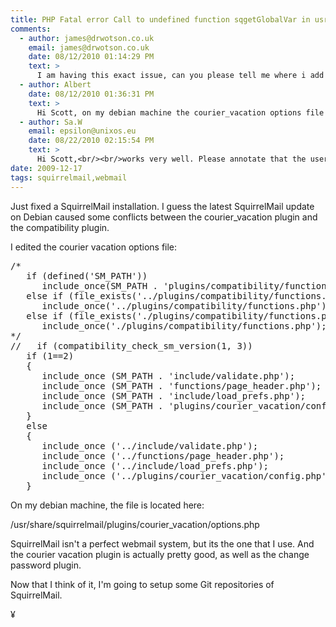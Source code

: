 ```yaml
---
title: PHP Fatal error Call to undefined function sqgetGlobalVar in usr share squirrelmail plugins compatibility includes 1.5.2 global.php on line 999
comments:
  - author: james@drwotson.co.uk
    email: james@drwotson.co.uk
    date: 08/12/2010 01:14:29 PM
    text: >
      I am having this exact issue, can you please tell me where i add your code to fix this issue ?<br/><br/>Thanks!
  - author: Albert
    date: 08/12/2010 01:36:31 PM
    text: >
      Hi Scott, on my debian machine the courier_vacation options file is:<br/><br/>/usr/share/squirrelmail/plugins/courier_vacation/options.php<br/><br/>Hope that helps! Good luck!
  - author: Sa.W
    email: epsilon@unixos.eu
    date: 08/22/2010 02:15:54 PM
    text: >
      Hi Scott,<br/><br/>works very well. Please annotate that the user hast to modify<br/><pre><br/>      ...<br/>      include_once ('../src/validate.php');<br/>      ...<br/>      include_once ('../src/load_prefs.php');<br/></pre><br/>to<br/><pre><br/>      ...<br/>      include_once ('../include/validate.php');<br/>      ...<br/>      include_once ('../include/load_prefs.php');<br/></pre><br/><br/>Thank you!
date: 2009-12-17
tags: squirrelmail,webmail
---
```

Just fixed a SquirrelMail installation. I guess the latest SquirrelMail update on Debian caused some conflicts between the courier_vacation plugin and the compatibility plugin.

I edited the courier vacation options file:

<pre class="sh_php">
/*
   if (defined('SM_PATH'))
      include_once(SM_PATH . 'plugins/compatibility/functions.php');
   else if (file_exists('../plugins/compatibility/functions.php'))
      include_once('../plugins/compatibility/functions.php');
   else if (file_exists('./plugins/compatibility/functions.php'))
      include_once('./plugins/compatibility/functions.php');
*/
//   if (compatibility_check_sm_version(1, 3))
   if (1==2)
   {
      include_once (SM_PATH . 'include/validate.php');
      include_once (SM_PATH . 'functions/page_header.php');
      include_once (SM_PATH . 'include/load_prefs.php');
      include_once (SM_PATH . 'plugins/courier_vacation/config.php');
   }
   else
   {
      include_once ('../include/validate.php');
      include_once ('../functions/page_header.php');
      include_once ('../include/load_prefs.php');
      include_once ('../plugins/courier_vacation/config.php');
   }
</pre>

On my debian machine, the file is located here:

/usr/share/squirrelmail/plugins/courier_vacation/options.php

SquirrelMail isn't a perfect webmail system, but its the one that I use. And the courier vacation plugin is actually pretty good, as well as the change password plugin.

Now that I think of it, I'm going to setup some Git repositories of SquirrelMail.

¥

